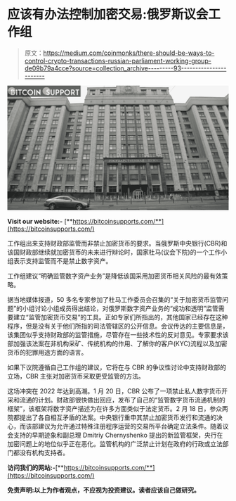 # 应该有办法控制加密交易:俄罗斯议会工作组

> 原文：<https://medium.com/coinmonks/there-should-be-ways-to-control-crypto-transactions-russian-parliament-working-group-de09b79a4cce?source=collection_archive---------93----------------------->

![](img/c49f626d2b5dfb56c72e568ec2a03d1e.png)

**Visit our website:-** [**https://bitcoinsupports.com/**](https://bitcoinsupports.com/)

工作组出来支持财政部监管而非禁止加密货币的要求。当俄罗斯中央银行(CBR)和该国财政部继续就加密货币的未来进行辩论时，国家杜马(议会下院)的一个工作小组表示支持监管而不是禁止数字资产。

工作组建议“明确监管数字资产业务”是降低该国采用加密货币相关风险的最有效策略。

据当地媒体报道，50 多名专家参加了杜马工作委员会召集的“关于加密货币监管问题”的小组讨论小组成员得出结论，对俄罗斯数字资产业务的“成功和透明”监管需要建立“监管加密货币交易”的工具。正如专家们所指出的，其他国家已经存在这种程序，但是没有关于他们所指的司法管辖区的公开信息。会议传达的主要信息是，该集团似乎支持财政部的监管措施，尽管存在一些技术性的反对意见。专家要求该部加强该法案在非机构采矿、传统机构的作用、了解你的客户(KYC)流程以及加密货币的犯罪用途方面的语言。

如果下议院遵循自己工作组的建议，它将在与 CBR 的争议性讨论中支持财政部的立场，CBR 主张对加密货币采取更受监管的方法。

这场冲突在 2022 年达到高潮。1 月 20 日，CBR 公布了一项禁止私人数字货币开采和流通的计划。财政部很快做出回应，发布了自己的“监管数字货币流通机制的框架”，该框架将数字资产描述为在许多方面类似于法定货币。2 月 18 日，参众两院都提出了各自相互矛盾的法案。中央银行重申其禁止加密货币发行和流通的决心，而该部建议为允许通过特殊注册程序运营的交易所平台确定立法条件。随着议会支持的早期迹象和副总理 Dmitriy Chernyshenko 提出的新监管框架，央行在加密问题上的地位似乎正在恶化。监管机构的广泛禁止计划在政府的行政或立法部门都没有机构支持者。

**访问我们的网站:-**[**https://bitcoinsupports.com/**](https://bitcoinsupports.com/)

**免责声明:以上为作者观点，不应视为投资建议。读者应该自己做研究。**